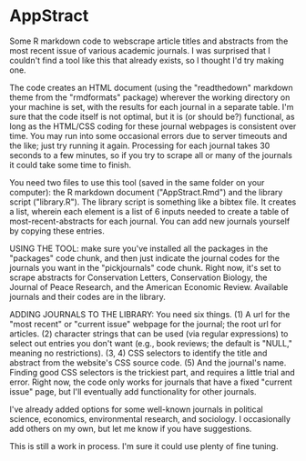 # AppStract
Some R markdown code to webscrape article titles and abstracts from the most recent issue of various academic journals. I was surprised that I couldn't find a tool like this that already exists, so I thought I'd try making one.

The code creates an HTML document (using the "readthedown" markdown theme from the "rmdformats" package) wherever the working directory on your machine is set, with the results for each journal in a separate table. I'm sure that the code itself is not optimal, but it is (or should be?) functional, as long as the HTML/CSS coding for these journal webpages is consistent over time. You may run into some occasional errors due to server timeouts and the like; just try running it again. Processing for each journal takes 30 seconds to a few minutes, so if you try to scrape all or many of the journals it could take some time to finish.

You need two files to use this tool (saved in the same folder on your computer): the R markdown document ("AppStract.Rmd") and the library script ("library.R"). The library script is something like a bibtex file. It creates a list, wherein each element is a list of 6 inputs needed to create a table of most-recent-abstracts for each journal. You can add new journals yourself by copying these entries.

USING THE TOOL: make sure you've installed all the packages in the "packages" code chunk, and then just indicate the journal codes for the journals you want in the "pickjournals" code chunk. Right now, it's set to scrape abstracts for Conservation Letters, Conservation Biology, the Journal of Peace Research, and the American Economic Review. Available journals and their codes are in the library.

ADDING JOURNALS TO THE LIBRARY: You need six things. (1) A url for the "most recent" or "current issue" webpage for the journal; the root url for articles. (2) character strings that can be used (via regular expressions) to select out entries you don't want (e.g., book reviews; the default is "NULL," meaning no restrictions). (3, 4) CSS selectors to identify the title and abstract from the website's CSS source code. (5) And the journal's name. Finding good CSS selectors is the trickiest part, and requires a little trial and error. Right now, the code only works for journals that have a fixed "current issue" page, but I'll eventually add functionality for other journals.

I've already added options for some well-known journals in political science, economics, environmental research, and sociology. I occasionally add others on my own, but let me know if you have suggestions.

This is still a work in process. I'm sure it could use plenty of fine tuning.
